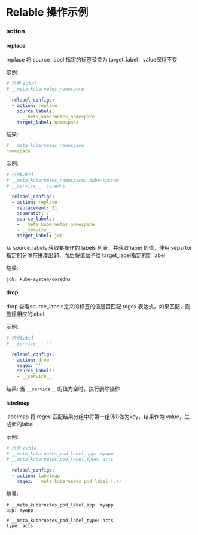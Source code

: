 # Relable 操作示例

### action 
#### replace
replace 将 source_label 指定的标签替换为 target_label，value保持不变

示例:
```yaml
# 示例 Label
# __meta_kubernetes_namespace

  relabel_configs:
  - action: replace
    source_labels:
    - __meta_kubernetes_namespace
    target_label: namespace
```

结果:
```yaml
# __meta_kubernetes_namespace
namespace
```

示例:
```yaml
# 示例Label
# __meta_kubernetes_namespace: kube-system
# __service__: coredns

  relabel_configs:
  - action: replace
    replacement: $1
    separator: /
    source_labels:
    - __meta_kubernetes_namespace
    - __service__
    target_label: job
```
从 source_labels 获取要操作的 labels 列表，并获取 label 的值，使用 separtor 指定的分隔符拼凑出$1，而后将值赋予给 target_label指定的新 label


结果:
```
job: kube-system/coredns
```

#### drop
drop 查看source_labels定义的标签的值是否匹配 regex 表达式，如果匹配，则删除相应的label

示例:
```yaml
# 示例Label
# __service__: ''

  relabel_configs:
  - action: drop
    regex: ''
    source_labels:
    - __service__
```

结果: 当 `__service__` 的值为空时，执行删除操作

#### labelmap
labelmap 将 regex 匹配结果分组中将第一组($1)做为key，结果作为 value，生成新的label

示例:
```yaml
# 示例 Lable
# __meta_kubernetes_pod_label_app: myapp
# __meta_kubernetes_pod_label_type: acts

  relabel_configs:
  - action: labelmap
    regex: __meta_kubernetes_pod_label_(.+)
```

结果:
```
# __meta_kubernetes_pod_label_app: myapp 
app: myapp

# __meta_kubernetes_pod_label_type: acts
type: acts
```



